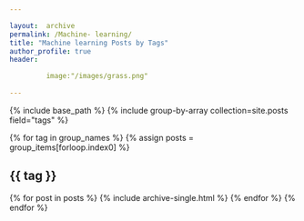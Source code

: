 ```yaml
---

layout:  archive
permalink: /Machine- learning/
title: "Machine learning Posts by Tags"
author_profile: true
header: 

         image:"/images/grass.png"
         
---
```


{% include base_path %}
{% include group-by-array collection=site.posts field="tags" %}

{% for tag in group_names %}
  {% assign posts = group_items[forloop.index0] %}
  <h2 id="{{ tag | slugify }}" class="archive__subtitle">{{ tag }}</h2>
  {% for post in posts %}
    {% include archive-single.html %}
  {% endfor %}
{% endfor %}
